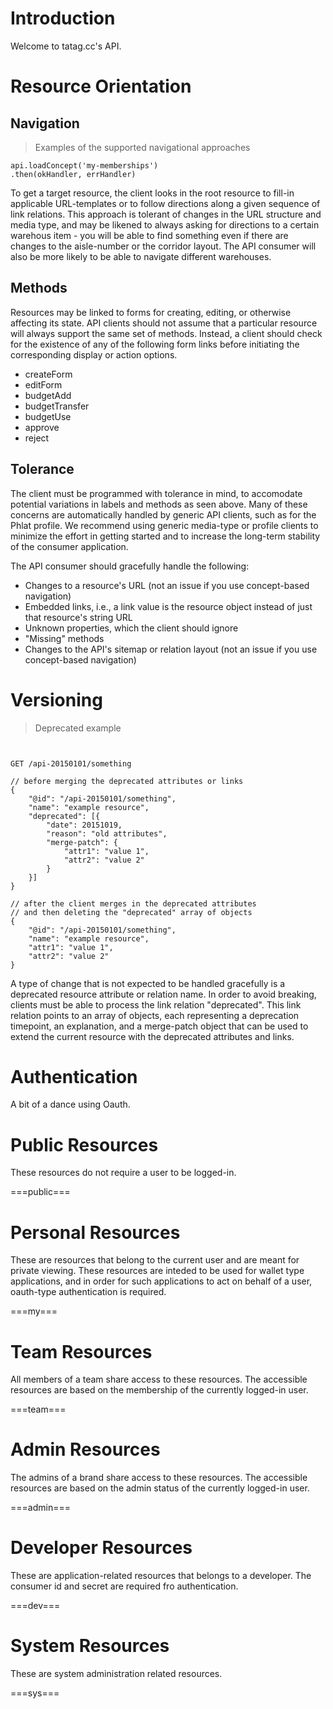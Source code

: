 
# Introduction

Welcome to tatag.cc's API.




# Resource Orientation


## Navigation

> Examples of the supported navigational approaches

```
api.loadConcept('my-memberships') 
.then(okHandler, errHandler) 
```

To get a target resource, the client looks in the root resource to fill-in applicable URL-templates or to follow directions along a given sequence of link relations. This approach is tolerant of changes in the URL structure and media type, and may be likened to always asking for directions to a certain warehous item - you will be able to find something even if there are changes to the aisle-number or the corridor layout. The API consumer will also be more likely to be able to navigate different warehouses.



## Methods

Resources may be linked to forms for creating, editing, or otherwise affecting its state. API clients should not assume that a particular resource will always support the same set of methods. Instead, a client should check for the existence of any of the following form links before initiating the corresponding display or action options.

- createForm
- editForm
- budgetAdd
- budgetTransfer
- budgetUse
- approve
- reject


## Tolerance

The client must be programmed with tolerance in mind, to accomodate potential variations in labels and methods as seen above. Many of these concerns are automatically handled by generic API clients, such as for the Phlat profile. We recommend using generic media-type or profile clients to minimize the effort in getting started and to increase the long-term stability of the consumer application.

The API consumer should gracefully handle the following: 

- Changes to a resource's URL (not an issue if you use concept-based navigation)
- Embedded links, i.e., a link value is the resource object instead of just that resource's string URL
- Unknown properties, which the client should ignore
- "Missing" methods
- Changes to the API's sitemap or relation layout (not an issue if you use concept-based navigation)




# Versioning

> Deprecated example

```


GET /api-20150101/something

// before merging the deprecated attributes or links
{
	"@id": "/api-20150101/something", 
	"name": "example resource",
	"deprecated": [{
		"date": 20151019, 
		"reason": "old attributes",
		"merge-patch": {
			"attr1": "value 1",
			"attr2": "value 2"
		}
	}]
}

// after the client merges in the deprecated attributes
// and then deleting the "deprecated" array of objects 
{
	"@id": "/api-20150101/something", 
	"name": "example resource",
	"attr1": "value 1",
	"attr2": "value 2"
}

```
 

A type of change that is not expected to be handled gracefully is a deprecated resource attribute or relation name. In order to avoid breaking, clients must be able to process the link relation "deprecated". This link relation points to an array of objects, each representing a deprecation timepoint, an explanation, and a merge-patch object that can be used to extend the current resource with the deprecated attributes and links.




# Authentication

A bit of a dance using Oauth.




# Public Resources

These resources do not require a user to be logged-in.


===public===



# Personal Resources

These are resources that belong to the current user and are meant for private viewing. These resources are inteded to be used for wallet type applications, and in order for such applications to act on behalf of a user, oauth-type authentication is required.


===my===


# Team Resources

All members of a team share access to these resources. The accessible resources are based on the membership of the currently logged-in user.


===team===




# Admin Resources

The admins of a brand share access to these resources. The accessible resources are based on the admin status of the currently logged-in user.


===admin===




# Developer Resources

These are application-related resources that belongs to a developer. The consumer id and secret are required fro authentication.


===dev===






# System Resources

These are system administration related resources.


===sys===



